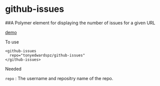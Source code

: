 # github-issues

##A Polymer element for displaying the number of issues for a given URL

[demo](http://jsbin.com/roderuzesu/edit?html,output)

To use 
```
<github-issues
  repo="tonyedwardspz/github-issues"
</github-issues>
```

Needed

```repo``` : The username and repositry name of the repo.
